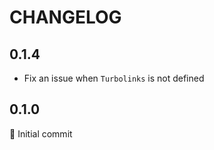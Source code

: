 # CHANGELOG

## 0.1.4

- Fix an issue when `Turbolinks` is not defined

## 0.1.0

:baby: Initial commit
